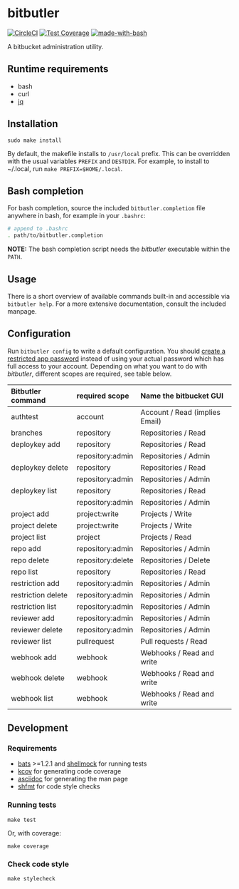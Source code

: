 # bitbutler

[![CircleCI](https://circleci.com/gh/particleflux/bitbutler.svg?style=shield&circle-token=74c58ba45e830a2ad198901aeabdd26224296412)](https://circleci.com/gh/particleflux/bitbutler)
[![Test Coverage](https://api.codeclimate.com/v1/badges/ab50914097740e4e3fad/test_coverage)](https://codeclimate.com/github/particleflux/bitbutler/test_coverage)
[![made-with-bash](https://img.shields.io/badge/Made%20with-Bash-1f425f.svg)](https://www.gnu.org/software/bash/)

A bitbucket administration utility.

## Runtime requirements

* bash
* curl
* [jq]

## Installation

```
sudo make install
```

By default, the makefile installs to `/usr/local` prefix. This can be overridden
with the usual variables `PREFIX` and `DESTDIR`. For example, to install to
~/.local, run `make PREFIX=$HOME/.local`.

## Bash completion

For bash completion, source the included `bitbutler.completion` file anywhere in
bash, for example in your `.bashrc`:

```bash
# append to .bashrc
. path/to/bitbutler.completion
```

**NOTE:** The bash completion script needs the *bitbutler* executable within
the `PATH`.

## Usage

There is a short overview of available commands built-in and accessible via
`bitbutler help`. For a more extensive documentation, consult the included
manpage.

## Configuration

Run `bitbutler config` to write a default configuration. You should [create a
restricted app password](https://bitbucket.org/account/settings/app-passwords/new)
instead of using your actual password which has full access to your account.
Depending on what you want to do with _bitbutler_, different scopes are
required, see table below.

| Bitbutler command | required scope | Name the bitbucket GUI |
|:---|:---|:---|
| authtest | account | Account / Read (implies Email) |
| branches | repository | Repositories / Read |
| deploykey add | repository | Repositories / Read |
| | repository:admin | Repositories / Admin |
| deploykey delete | repository | Repositories / Read |
| | repository:admin | Repositories / Admin |
| deploykey list | repository | Repositories / Read |
| | repository:admin | Repositories / Admin |
| project add | project:write | Projects / Write |
| project delete | project:write | Projects / Write |
| project list | project | Projects / Read |
| repo add | repository:admin | Repositories / Admin |
| repo delete | repository:delete | Repositories / Delete |
| repo list | repository | Repositories / Read |
| restriction add | repository:admin | Repositories / Admin |
| restriction delete | repository:admin | Repositories / Admin |
| restriction list | repository:admin | Repositories / Admin |
| reviewer add | repository:admin | Repositories / Admin |
| reviewer delete | repository:admin | Repositories / Admin |
| reviewer list | pullrequest | Pull requests / Read
| webhook add | webhook | Webhooks / Read and write |
| webhook delete | webhook | Webhooks / Read and write |
| webhook list | webhook | Webhooks / Read and write |

## Development

### Requirements

* [bats] >=1.2.1 and [shellmock] for running tests
* [kcov] for generating code coverage
* [asciidoc] for generating the man page
* [shfmt] for code style checks

### Running tests

```
make test
```

Or, with coverage:

```
make coverage
```

### Check code style

```
make stylecheck
```

[jq]: https://stedolan.github.io/jq/
[bats]: https://github.com/bats-core/bats-core
[kcov]: https://github.com/SimonKagstrom/kcov
[asciidoc]: http://asciidoc.org/
[shellmock]: https://github.com/capitalone/bash_shell_mock
[shfmt]: https://github.com/mvdan/sh
